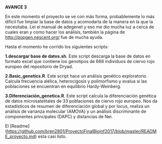 **AVANCE 3**

En este momento el proyecto se ve con más forma, probablemente lo más difícil fue limpiar la base de datos y acomodarla de la manera en la que la necesitaba.
Leí el manual de adegenet y eso me dio mucha luz a cerca de cuales eran y como hacer los análisis, también la página de http://popgen.nescent.org/ fue de mucha ayuda.

Hasta el momento he corrido los siguientes scripts:

**1.descargar base de datos.sh**. 
Este script descarga la base de datos en formato excel que contiene los genotipos de 668  individuos de ciervo rojo europeo del repositorio de Dryad.

**2.Basic_genetics.R**.
Este script hace un análisis genético exploratorio. Calcula frecuencia alélica, heterocigosis y polimorfismo y evalua si las poblaciones se encuentran en equilibrio Hardy-Weinberg. 

**3.Diferenciación_genetica.R**.
Este script calcula la diferenciación genética de datos microsatelitales de 33 poblaciones de ciervo rojo europeo. Nos da estadísticos de resumen de diferenciación global y por locus, realiza un análisis de varianza molecular (AMOVA) y un análisis discriminante de componentes principales (DAPC) y distancias de Nei. 

El [Readme] (https://github.com/bren2801/ProyectoFinalBioinf2017/blob/master/README_proyecto.md) esta casi listo.
